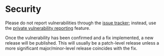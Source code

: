 # Security

Please do not report vulnerabilities through the
[issue tracker](https://github.com/vezel-dev/zig-sdk/issues); instead, use the
[private vulnerability reporting](https://github.com/vezel-dev/zig-sdk/security/advisories/new)
feature.

Once the vulnerability has been confirmed and a fix implemented, a new release
will be published. This will usually be a patch-level release unless a more
significant major/minor-level release coincides with the fix.
